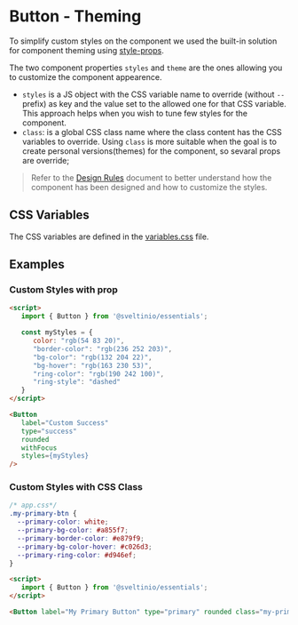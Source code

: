 # Button - Theming

To simplify custom styles on the component we used the built-in solution for component theming using [style-props].

The two component properties `styles` and `theme` are the ones allowing you to customize the component appearence.

- `styles` is a JS object with the CSS variable name to override (without `--` prefix) as key and the value set to the allowed one for that CSS variable. This approach helps when you wish to tune few styles for the component.
- `class`: is a global CSS class name where the class content has the CSS variables to override. Using `class` is more suitable when the goal is to create personal versions(themes) for the component, so sevaral props are override;

> Refer to the [Design Rules] document to better understand how the component has been designed and how to customize the styles.

## CSS Variables

The CSS variables are defined in the [variables.css](./variables.css) file.

## Examples

### Custom Styles with prop

```html
<script>
   import { Button } from '@sveltinio/essentials';

   const myStyles = {
      color: "rgb(54 83 20)",
      "border-color": "rgb(236 252 203)",
      "bg-color": "rgb(132 204 22)",
      "bg-hover": "rgb(163 230 53)",
      "ring-color": "rgb(190 242 100)",
      "ring-style": "dashed"
   }
</script>

<Button
   label="Custom Success"
   type="success"
   rounded
   withFocus
   styles={myStyles}
/>
```

### Custom Styles with CSS Class

```css
/* app.css*/
.my-primary-btn {
  --primary-color: white;
  --primary-bg-color: #a855f7;
  --primary-border-color: #e879f9;
  --primary-bg-color-hover: #c026d3;
  --primary-ring-color: #d946ef;
}
```

```html
<script>
   import { Button } from '@sveltinio/essentials';
</script>

<Button label="My Primary Button" type="primary" rounded class="my-primary-btn" />
```

<!-- Resources -->
[style-props]: https://svelte.dev/docs#template-syntax-component-directives---style-props
[Design Rules]: https://github.com/sveltinio/components-library/blob/main/docs/design-rules.md
